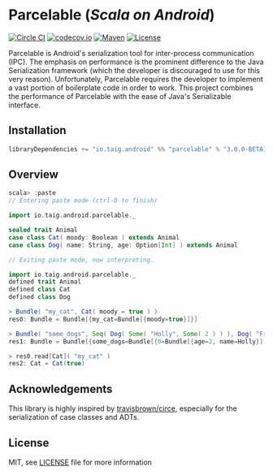 # Parcelable (***Scala on Android***)

[![Circle CI](https://img.shields.io/circleci/project/Taig/Parcelable/master.svg)](https://circleci.com/gh/Taig/Parcelable/tree/master)
[![codecov.io](https://codecov.io/github/Taig/Parcelable/coverage.svg?branch=master)](https://codecov.io/github/Taig/Parcelable?branch=master)
[![Maven](https://img.shields.io/maven-central/v/io.taig.android/parcelable_2.11.svg)](http://search.maven.org/#artifactdetails%7Cio.taig.android%7Cparcelable_2.11%7C3.0.0%7CBETA1%7Caar)
[![License](https://img.shields.io/badge/license-MIT-blue.svg)](https://raw.githubusercontent.com/Taig/Parcelable/master/LICENSE)

Parcelable is Android's serialization tool for inter-process communication (IPC). The emphasis on performance is the prominent difference to the Java Serialization framework (which the developer is discouraged to use for this very reason). Unfortunately, Parcelable requires the developer to implement a vast portion of boilerplate code in order to work. This project combines the performance of Parcelable with the ease of Java's Serializable interface.

## Installation

````scala
libraryDependencies += "io.taig.android" %% "parcelable" % "3.0.0-BETA1"
````

## Overview

````scala
scala> :paste
// Entering paste mode (ctrl-D to finish)

import io.taig.android.parcelable._

sealed trait Animal
case class Cat( moody: Boolean ) extends Animal
case class Dog( name: String, age: Option[Int] ) extends Animal

// Exiting paste mode, now interpreting.

import io.taig.android.parcelable._
defined trait Animal
defined class Cat
defined class Dog

> Bundle( "my_cat", Cat( moody = true ) )
res0: Bundle = Bundle[{my_cat=Bundle[{moody=true}]}]

> Bundle( "some_dogs", Seq( Dog( Some( "Holly", Some( 2 ) ) ), Dog( "Freddy", None ) ) )
res1: Bundle = Bundle[{some_dogs=Bundle[{0=Bundle[{age=2, name=Holly}], 1=Bundle[{name=Freddy}]}]}]

> res0.read[Cat]( "my_cat" )
res2: Cat = Cat(true)
````

## Acknowledgements

This library is highly inspired by [travisbrown/circe][2], especially for the serialization of case classes and ADTs.

## License

MIT, see [LICENSE][1] file for more information

[1]: https://raw.githubusercontent.com/Taig/Parcelable/master/LICENSE
[2]: https://github.com/travisbrown/circe/